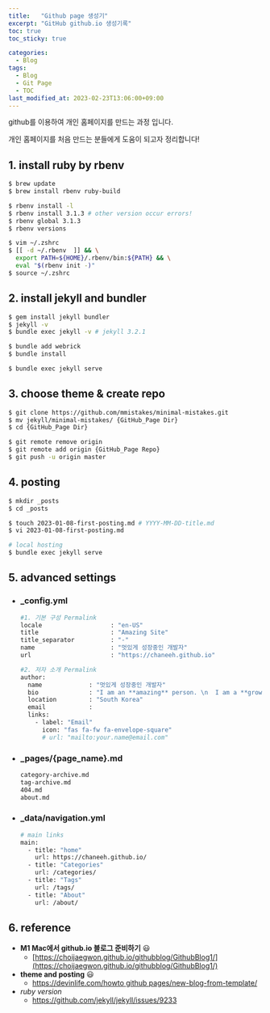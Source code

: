 ```yaml
---
title:   "Github page 생성기"
excerpt: "GitHub github.io 생성기록"
toc: true
toc_sticky: true

categories:
  - Blog
tags:
  - Blog
  - Git Page
  - TOC
last_modified_at: 2023-02-23T13:06:00+09:00
---
```


github를 이용하여 개인 홈페이지를 만드는 과정 입니다.

개인 홈페이지를 처음 만드는 분들에게 도움이 되고자 정리합니다!

## 1. install ruby by rbenv

```bash
$ brew update
$ brew install rbenv ruby-build

$ rbenv install -l
$ rbenv install 3.1.3 # other version occur errors!
$ rbenv global 3.1.3
$ rbenv versions

$ vim ~/.zshrc
$ [[ -d ~/.rbenv  ]] && \
  export PATH=${HOME}/.rbenv/bin:${PATH} && \
  eval "$(rbenv init -)"
$ source ~/.zshrc
```


## 2. install jekyll and bundler

```bash
$ gem install jekyll bundler
$ jekyll -v
$ bundle exec jekyll -v # jekyll 3.2.1

$ bundle add webrick
$ bundle install

$ bundle exec jekyll serve
```

## 3. choose theme & create repo

```bash
$ git clone https://github.com/mmistakes/minimal-mistakes.git
$ mv jekyll/minimal-mistakes/ {GitHub_Page Dir}
$ cd {GitHub_Page Dir}

$ git remote remove origin
$ git remote add origin {GitHub_Page Repo}
$ git push -u origin master
```

## 4. posting

```bash
$ mkdir _posts
$ cd _posts

$ touch 2023-01-08-first-posting.md # YYYY-MM-DD-title.md
$ vi 2023-01-08-first-posting.md

# local hosting
$ bundle exec jekyll serve
```

## 5. advanced settings
   - ### _config.yml
    
        ```bash
        #1. 기본 구성 Permalink
        locale                   : "en-US"
        title                    : "Amazing Site"
        title_separator          : "-"
        name                     : "멋있게 성장중인 개발자"
        url                      : "https://chaneeh.github.io"

        #2. 저자 소개 Permalink
        author:
          name             : "멋있게 성장중인 개발자"
          bio              : "I am an **amazing** person. \n  I am a **growing** person."
          location         : "South Korea"
          email            :
          links:
            - label: "Email"
              icon: "fas fa-fw fa-envelope-square"
              # url: "mailto:your.name@email.com"
        ```

   - ### _pages/{page_name}.md
    
        ```bash
        category-archive.md
        tag-archive.md
        404.md
        about.md
        ```

   - ### _data/navigation.yml

        ```bash            
        # main links
        main:
          - title: "home"
            url: https://chaneeh.github.io/
          - title: "Categories"
            url: /categories/
          - title: "Tags"
            url: /tags/
          - title: "About"
            url: /about/
        ```



## 6. reference

- **M1 Mac에서 github.io 블로그 준비하기** 😃
    - [https://choijaegwon.github.io/githubblog/GithubBlog1/](https://choijaegwon.github.io/githubblog/GithubBlog1/)
- **theme and posting** 😃
    - [https://devinlife.com/howto github pages/new-blog-from-template/](https://devinlife.com/howto%20github%20pages/new-blog-from-template/)
- *ruby version*
    - https://github.com/jekyll/jekyll/issues/9233